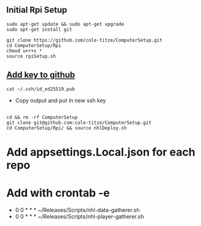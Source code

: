 ## Initial Rpi Setup
```
sudo apt-get update && sudo apt-get upgrade 
sudo apt-get install git
```
```
git clone https://github.com/cole-titze/ComputerSetup.git
cd ComputerSetup/Rpi
chmod u+r+x *
source rpiSetup.sh
```
## [Add key to github](https://docs.github.com/en/github/authenticating-to-github/adding-a-new-ssh-key-to-your-github-account)
```
cat ~/.ssh/id_ed25519.pub
```
+ Copy output and put in new ssh key
## 
```
cd && rm -rf ComputerSetup
git clone git@github.com:cole-titze/ComputerSetup.git
cd ComputerSetup/Rpi/ && source nhlDeploy.sh
```
# Add appsettings.Local.json for each repo
# Add with crontab -e
+ 0 0 * * * ~/Releases/Scripts/nhl-data-gatherer.sh
+ 0 0 * * * ~/Releases/Scripts/nhl-player-gatherer.sh